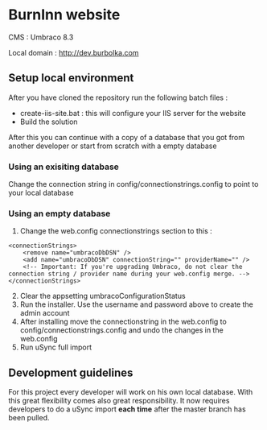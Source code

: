 # BurnInn website

CMS : Umbraco 8.3

Local domain : http://dev.burbolka.com

## Setup local environment

After you have cloned the repository run the following batch files :

- create-iis-site.bat : this will configure your IIS server for the website 
- Build the solution

After this you can continue with a copy of a database that you got from another developer or start from scratch with a empty database

### Using an exisiting database

Change the connection string in config/connectionstrings.config to point to your local database

### Using an empty database

1. Change the web.config connectionstrings section to this :
```
<connectionStrings>
	<remove name="umbracoDbDSN" />
	<add name="umbracoDbDSN" connectionString="" providerName="" />
	<!-- Important: If you're upgrading Umbraco, do not clear the connection string / provider name during your web.config merge. -->
</connectionStrings>
```
2. Clear the appsetting umbracoConfigurationStatus
3. Run the installer. Use the username and password above to create the admin account
4. After installing move the connectionstring in the web.config to config/connectionstrings.config and undo the changes in the web.config
5. Run uSync full import

## Development guidelines

For this project every developer will work on his own local database. With this great flexibility comes also great responsibility. It now requires developers to do a uSync import **each time** after the master branch has been pulled.


